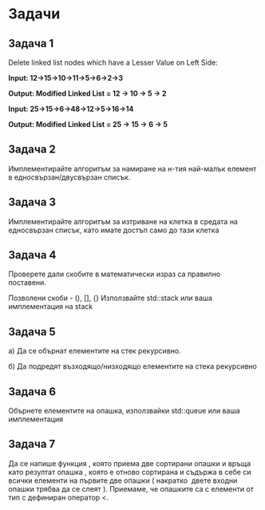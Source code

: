 # Задачи

  
  

## Задача 1

  

Delete linked list nodes which have a Lesser Value on Left Side:

  

**Input: 12->15->10->11->5->6->2->3**

  

**Output: Modified Linked List = 12 -> 10 -> 5 -> 2**

  

**Input: 25->15->6->48->12->5->16->14**

  

**Output: Modified Linked List = 25 -> 15 -> 6 -> 5**

## Задача 2

Имплементирайте алгоритъм за намиране на н-тия най-малък елемент в едносвързан/двусвързан списък.

## Задача 3

Имплементирайте алгоритъм за изтриване на клетка в средата на едносвързан списък, като имате достъп само до тази клетка

## Задача 4 

Проверете дали скобите в математически израз са правилно поставени.

Позволени скоби - (), [], {} Използвайте std::stack или ваша имплементация на stack

## Задача 5

а) Да се обърнат елементите на стек рекурсивно.

б) Да подредят възходящо/низходящо елементите на стека рекурсивно

## Задача 6

Обърнете елементите на опашка, използвайки std::queue или ваша имплементация

## Задача 7

Да се напише функция , която приема две сортирани опашки и връща като резултат опашка , която е отново сортирана и
съдържа в себе си всички елементи на първите две опашки
( накратко ­ двете входни опашки трябва да се слеят ). Приемаме, че опашките са с елементи от тип с
дефиниран оператор <.